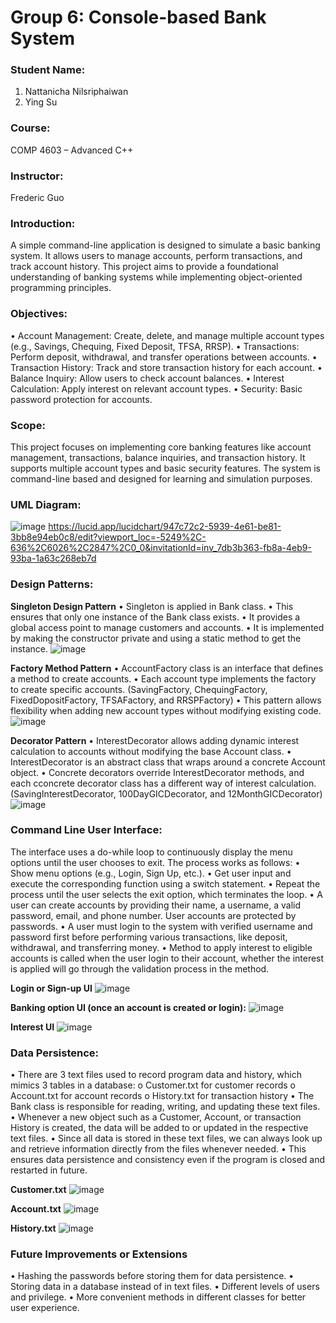 # Group 6: Console-based Bank System

### Student Name:
1.	Nattanicha Nilsriphaiwan
2.	Ying Su

### Course:
COMP 4603 – Advanced C++

### Instructor:
Frederic Guo

### Introduction:
A simple command-line application is designed to simulate a basic banking system. It allows users to manage accounts, perform transactions, and track account history. This project aims to provide a foundational understanding of banking systems while implementing object-oriented programming principles.

### Objectives:
•	Account Management: Create, delete, and manage multiple account types (e.g., Savings, Chequing, Fixed Deposit, TFSA, RRSP).
•	Transactions: Perform deposit, withdrawal, and transfer operations between accounts.
•	Transaction History: Track and store transaction history for each account.
•	Balance Inquiry: Allow users to check account balances.
•	Interest Calculation: Apply interest on relevant account types.
•	Security: Basic password protection for accounts.

### Scope:
This project focuses on implementing core banking features like account management, transactions, balance inquiries, and transaction history. It supports multiple account types and basic security features. The system is command-line based and designed for learning and simulation purposes.
 
### UML Diagram:
![image](https://github.com/user-attachments/assets/edb922ba-2e74-47d8-879d-422d6771c722)
https://lucid.app/lucidchart/947c72c2-5939-4e61-be81-3bb8e94eb0c8/edit?viewport_loc=-5249%2C-636%2C6026%2C2847%2C0_0&invitationId=inv_7db3b363-fb8a-4eb9-93ba-1a63c268eb7d
 
### Design Patterns:
**Singleton Design Pattern**
  •	Singleton is applied in Bank class.
  •	This ensures that only one instance of the Bank class exists.
  •	It provides a global access point to manage customers and accounts.
  •	It is implemented by making the constructor private and using a static method to get the instance.
![image](https://github.com/user-attachments/assets/48d4ed13-712e-4034-8f66-5f6d9a832dc4)

**Factory Method Pattern**
  •	AccountFactory class is an interface that defines a method to create accounts.
  •	Each account type implements the factory to create specific accounts. (SavingFactory, ChequingFactory, FixedDopositFactory, TFSAFactory, and RRSPFactory) 
  •	This pattern allows flexibility when adding new account types without modifying existing code.
![image](https://github.com/user-attachments/assets/82c16d9e-4c3f-4f3e-96d6-521d8d13bc74)
 
**Decorator Pattern**
  •	InterestDecorator allows adding dynamic interest calculation to accounts without modifying the base Account class.
  •	InterestDecorator is an abstract class that wraps around a concrete Account object.
  •	Concrete decorators override InterestDecorator methods, and each cconcrete decorator class has a different way of interest calculation.
(SavingInterestDecorator, 100DayGICDecorator, and 12MonthGICDecorator)
![image](https://github.com/user-attachments/assets/928ab599-c06f-40b6-9b0b-32e5e804984e)

### Command Line User Interface:
The interface uses a do-while loop to continuously display the menu options until the user chooses to exit. The process works as follows:
  •	Show menu options (e.g., Login, Sign Up, etc.).
  •	Get user input and execute the corresponding function using a switch statement.
  •	Repeat the process until the user selects the exit option, which terminates the loop.
  •	A user can create accounts by providing their name, a username, a valid password, email, and phone number. User accounts are protected by passwords.
  •	A user must login to the system with verified username and password first before performing various transactions, like deposit, withdrawal, and transferring money.
  •	Method to apply interest to eligible accounts is called when the user login to their account, whether the interest is applied will go through the validation process in the method.

**Login or Sign-up UI**
![image](https://github.com/user-attachments/assets/68da5a6c-c6e1-4575-820b-48e437b74fa0)
 
**Banking option UI (once an account is created or login):**
![image](https://github.com/user-attachments/assets/9c4e67d4-f7fd-43a2-aaca-9988b76834b4)

**Interest UI**
![image](https://github.com/user-attachments/assets/74a64d34-0ff4-49a2-9471-4f6ea4b8a74f)

### Data Persistence:
  •	There are 3 text files used to record program data and history, which mimics 3 tables in a database:
    o	Customer.txt for customer records
    o	Account.txt for account records
    o	History.txt for transaction history
  •	The Bank class is responsible for reading, writing, and updating these text files.
  •	Whenever a new object such as a Customer, Account, or transaction History is created, the data will be added to or updated in the respective text files.
  •	Since all data is stored in these text files, we can always look up and retrieve information directly from the files whenever needed.
  •	This ensures data persistence and consistency even if the program is closed and restarted in future.

**Customer.txt**
![image](https://github.com/user-attachments/assets/719fbb19-2726-4c7d-aa83-4b89db71c4e1)

**Account.txt**
![image](https://github.com/user-attachments/assets/ff04f1e4-bc36-47f1-b4bc-b9a2bc092290)
 
**History.txt**
![image](https://github.com/user-attachments/assets/38d2dcf4-1146-4312-b20d-d9b15af43a85)
 
### Future Improvements or Extensions
  •	Hashing the passwords before storing them for data persistence.
  •	Storing data in a database instead of in text files.
  •	Different levels of users and privilege.
  •	More convenient methods in different classes for better user experience.
